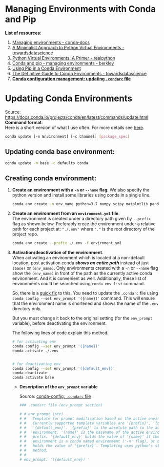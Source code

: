 # Managing Environments with Conda and Pip

**List of resources**:  
1. [Managing environments - conda-docs](https://docs.conda.io/projects/conda/en/latest/user-guide/tasks/manage-environments.html)
1. [A Minimalist Approach to Python Virtual Environments - towardsdatascience](https://towardsdatascience.com/a-minimalist-approach-to-python-virtual-environments-f5dacf76bfad)
1. [Python Virtual Environments: A Primer - realpython](https://realpython.com/python-virtual-environments-a-primer/)
1. [Conda and pip - managing environments - berkley](https://berkeley-stat159-f17.github.io/stat159-f17/lectures/06-conda-pip-environments..html)
1. [Using Pip in a Conda Environment](https://www.anaconda.com/using-pip-in-a-conda-environment/)
1. [The Definitive Guide to Conda Environments - towardsdatascience](https://towardsdatascience.com/a-guide-to-conda-environments-bc6180fc533)
1. [**Conda configuration management: updating `.condarc` file**][#conda-config-condarc]


[#conda-config-condarc]: https://docs.conda.io/projects/conda/en/latest/configuration.html


# Updating Conda Environments
Source: https://docs.conda.io/projects/conda/en/latest/commands/update.html  
**Command format**:  
Here is a short version of what I use often. For more details see 
[here](https://docs.conda.io/projects/conda/en/latest/commands/update.html).  
```bash
conda update [-n Environment] [-c Channel] [package_spec]
```

## Updating conda base environment: 
```bash
conda update -n base -c defaults conda
```

## Creating conda environment:

1. **Create an environment with a `-n` or `--name` flag**. 
We also specify the python version and install some libraries using conda in a 
single line.  
    ```bash
    conda env create -n env_name python=3.7 numpy scipy matplotlib pandas
    ```
1. **Create an environment from an `environment.yml` file**.  
The environment is created under a directory path given by `--prefix` flag as shown 
below. Preferably creae the environment under a relative path for each project at: 
`"./.env"` where `"."` is the root directory of the project repo. 

    ```bash
    conda env create --prefix ./.env -f envirnment.yml
    ```
1. **Activation/deactivation of the environment**.  
When activating an environment which is located at a non-default location, post 
activation conda **_shows an entire path_** instead of just `(base)` or `(env_name)`. 
Only environments created with a `-n` or `--name` flag show the `(env_name)` in 
front of the path as the currently active conda environment. And it is convenient 
as well. Additionally, these list of environments could be searched using 
`conda env list` command.  

    So, there is a [quick fix](https://docs.conda.io/projects/conda/en/latest/user-guide/tasks/manage-environments.html#specifying-a-location-for-an-environment) to this. 
    You need to update the `.condarc` file using 
    `conda config --set env_prompt '({name})'` command. This will ensure that the 
    environment name is shortened and shows the name of the `.env` directory only. 

    But you must change it back to the original setting (for the `env_prompt` variable), 
    before deactivating the environment.

    The following lines of code explain this method.
    ```bash
    # for activating env
    conda config --set env_prompt '({name})'
    conda activate ./.env


    # for deactivating env
    conda config --set env_prompt '({default_env})'
    conda deactivate
    conda activate base
    ```
    + **Description of the `env_prompt` variable**  
    
        Source: [conda-config: `.condarc` file][#conda-config-condarc]
    
        ```bash
        ### .condarc file (env_prompt section)

        # # env_prompt (str)
        # #   Template for prompt modification based on the active environment.
        # #   Currently supported template variables are '{prefix}', '{name}', and
        # #   '{default_env}'. '{prefix}' is the absolute path to the active
        # #   environment. '{name}' is the basename of the active environment
        # #   prefix. '{default_env}' holds the value of '{name}' if the active
        # #   environment is a conda named environment ('-n' flag), or otherwise
        # #   holds the value of '{prefix}'. Templating uses python's str.format()
        # #   method.
        # # 
        # env_prompt: '({default_env}) '
        ```

